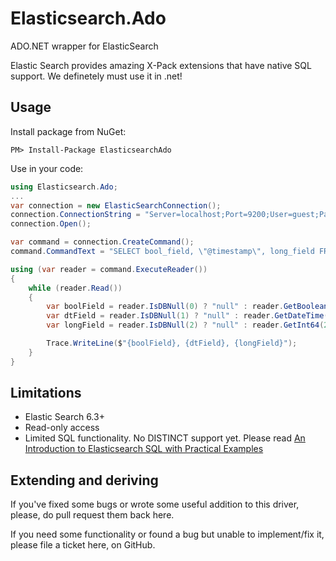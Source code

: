 # Elasticsearch.Ado
ADO.NET wrapper for ElasticSearch

Elastic Search provides amazing X-Pack extensions that have native SQL support. We definetely must use it in .net!

## Usage

Install package from NuGet:

```
PM> Install-Package ElasticsearchAdo
```
Use in your code:
```C#
using Elasticsearch.Ado;
...
var connection = new ElasticSearchConnection();
connection.ConnectionString = "Server=localhost;Port=9200;User=guest;Password=guest;FetchSize=100000";
connection.Open();

var command = connection.CreateCommand();
command.CommandText = "SELECT bool_field, \"@timestamp\", long_field FROM \"my-elastic-index-*\" ORDER BY \"@timestamp\" DESC LIMIT 10";

using (var reader = command.ExecuteReader())
{
    while (reader.Read())
    {
        var boolField = reader.IsDBNull(0) ? "null" : reader.GetBoolean(0).ToString();
        var dtField = reader.IsDBNull(1) ? "null" : reader.GetDateTime(1).ToString();
        var longField = reader.IsDBNull(2) ? "null" : reader.GetInt64(2).ToString();

        Trace.WriteLine($"{boolField}, {dtField}, {longField}");
    }
}
```

## Limitations

* Elastic Search 6.3+
* Read-only access 
* Limited SQL functionality. No DISTINCT support yet. Please read [An Introduction to Elasticsearch SQL with Practical Examples](https://www.elastic.co/blog/an-introduction-to-elasticsearch-sql-with-practical-examples-part-1)

## Extending and deriving
If you've fixed some bugs or wrote some useful addition to this driver, please, do pull request them back here. 

If you need some functionality or found a bug but unable to implement/fix it, please file a ticket here, on GitHub.
